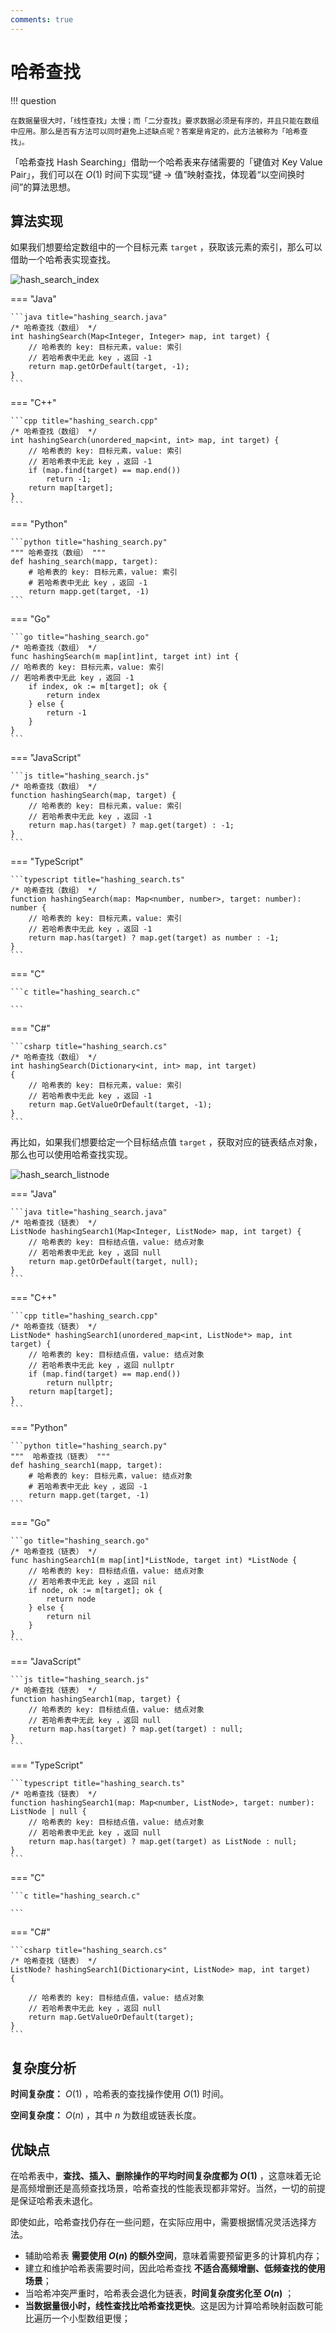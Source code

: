 ```yaml
---
comments: true
---
```


# 哈希查找

!!! question

    在数据量很大时，「线性查找」太慢；而「二分查找」要求数据必须是有序的，并且只能在数组中应用。那么是否有方法可以同时避免上述缺点呢？答案是肯定的，此方法被称为「哈希查找」。

「哈希查找 Hash Searching」借助一个哈希表来存储需要的「键值对 Key Value Pair」，我们可以在 $O(1)$ 时间下实现“键 $\rightarrow$ 值”映射查找，体现着“以空间换时间”的算法思想。

## 算法实现

如果我们想要给定数组中的一个目标元素 `target` ，获取该元素的索引，那么可以借助一个哈希表实现查找。

![hash_search_index](hashing_search.assets/hash_search_index.png)

=== "Java"

    ```java title="hashing_search.java"
    /* 哈希查找（数组） */
    int hashingSearch(Map<Integer, Integer> map, int target) {
        // 哈希表的 key: 目标元素，value: 索引
        // 若哈希表中无此 key ，返回 -1
        return map.getOrDefault(target, -1);
    }
    ```

=== "C++"

    ```cpp title="hashing_search.cpp"
    /* 哈希查找（数组） */
    int hashingSearch(unordered_map<int, int> map, int target) {
        // 哈希表的 key: 目标元素，value: 索引
        // 若哈希表中无此 key ，返回 -1
        if (map.find(target) == map.end())
            return -1;
        return map[target];
    }
    ```

=== "Python"

    ```python title="hashing_search.py"
    """ 哈希查找（数组） """
    def hashing_search(mapp, target):
        # 哈希表的 key: 目标元素，value: 索引
        # 若哈希表中无此 key ，返回 -1
        return mapp.get(target, -1)
    ```

=== "Go"

    ```go title="hashing_search.go"
    /* 哈希查找（数组） */
    func hashingSearch(m map[int]int, target int) int {
    // 哈希表的 key: 目标元素，value: 索引
    // 若哈希表中无此 key ，返回 -1
        if index, ok := m[target]; ok {
            return index
        } else {
            return -1
        }
    }
    ```

=== "JavaScript"

    ```js title="hashing_search.js"
    /* 哈希查找（数组） */
    function hashingSearch(map, target) {
        // 哈希表的 key: 目标元素，value: 索引
        // 若哈希表中无此 key ，返回 -1
        return map.has(target) ? map.get(target) : -1;
    }
    ```

=== "TypeScript"

    ```typescript title="hashing_search.ts"
    /* 哈希查找（数组） */
    function hashingSearch(map: Map<number, number>, target: number): number {
        // 哈希表的 key: 目标元素，value: 索引
        // 若哈希表中无此 key ，返回 -1
        return map.has(target) ? map.get(target) as number : -1;
    }
    ```

=== "C"

    ```c title="hashing_search.c"

    ```

=== "C#"

    ```csharp title="hashing_search.cs"
    /* 哈希查找（数组） */
    int hashingSearch(Dictionary<int, int> map, int target)
    {
        // 哈希表的 key: 目标元素，value: 索引
        // 若哈希表中无此 key ，返回 -1
        return map.GetValueOrDefault(target, -1);
    }
    ```

再比如，如果我们想要给定一个目标结点值 `target` ，获取对应的链表结点对象，那么也可以使用哈希查找实现。

![hash_search_listnode](hashing_search.assets/hash_search_listnode.png)

=== "Java"

    ```java title="hashing_search.java"
    /* 哈希查找（链表） */
    ListNode hashingSearch1(Map<Integer, ListNode> map, int target) {
        // 哈希表的 key: 目标结点值，value: 结点对象
        // 若哈希表中无此 key ，返回 null
        return map.getOrDefault(target, null);
    }
    ```

=== "C++"

    ```cpp title="hashing_search.cpp"
    /* 哈希查找（链表） */
    ListNode* hashingSearch1(unordered_map<int, ListNode*> map, int target) {
        // 哈希表的 key: 目标结点值，value: 结点对象
        // 若哈希表中无此 key ，返回 nullptr
        if (map.find(target) == map.end())
            return nullptr;
        return map[target];
    }
    ```

=== "Python"

    ```python title="hashing_search.py"
    """  哈希查找（链表） """
    def hashing_search1(mapp, target):
        # 哈希表的 key: 目标元素，value: 结点对象
        # 若哈希表中无此 key ，返回 -1
        return mapp.get(target, -1)
    ```

=== "Go"

    ```go title="hashing_search.go"
    /* 哈希查找（链表） */
    func hashingSearch1(m map[int]*ListNode, target int) *ListNode {
        // 哈希表的 key: 目标结点值，value: 结点对象
        // 若哈希表中无此 key ，返回 nil
        if node, ok := m[target]; ok {
            return node
        } else {
            return nil
        }
    }
    ```

=== "JavaScript"

    ```js title="hashing_search.js"
    /* 哈希查找（链表） */
    function hashingSearch1(map, target) {
        // 哈希表的 key: 目标结点值，value: 结点对象
        // 若哈希表中无此 key ，返回 null
        return map.has(target) ? map.get(target) : null;
    }
    ```

=== "TypeScript"

    ```typescript title="hashing_search.ts"
    /* 哈希查找（链表） */
    function hashingSearch1(map: Map<number, ListNode>, target: number): ListNode | null {
        // 哈希表的 key: 目标结点值，value: 结点对象
        // 若哈希表中无此 key ，返回 null
        return map.has(target) ? map.get(target) as ListNode : null;
    }
    ```

=== "C"

    ```c title="hashing_search.c"

    ```

=== "C#"

    ```csharp title="hashing_search.cs"
    /* 哈希查找（链表） */
    ListNode? hashingSearch1(Dictionary<int, ListNode> map, int target)
    {

        // 哈希表的 key: 目标结点值，value: 结点对象
        // 若哈希表中无此 key ，返回 null
        return map.GetValueOrDefault(target);
    }
    ```

## 复杂度分析

**时间复杂度：** $O(1)$ ，哈希表的查找操作使用 $O(1)$ 时间。

**空间复杂度：** $O(n)$ ，其中 $n$ 为数组或链表长度。

## 优缺点

在哈希表中，**查找、插入、删除操作的平均时间复杂度都为 $O(1)$** ，这意味着无论是高频增删还是高频查找场景，哈希查找的性能表现都非常好。当然，一切的前提是保证哈希表未退化。

即使如此，哈希查找仍存在一些问题，在实际应用中，需要根据情况灵活选择方法。

- 辅助哈希表 **需要使用 $O(n)$ 的额外空间**，意味着需要预留更多的计算机内存；
- 建立和维护哈希表需要时间，因此哈希查找 **不适合高频增删、低频查找的使用场景**；
- 当哈希冲突严重时，哈希表会退化为链表，**时间复杂度劣化至 $O(n)$** ；
- **当数据量很小时，线性查找比哈希查找更快**。这是因为计算哈希映射函数可能比遍历一个小型数组更慢；
